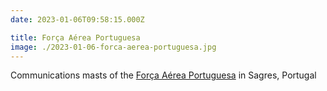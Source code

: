 ```yaml
---
date: 2023-01-06T09:58:15.000Z

title: Força Aérea Portuguesa
image: ./2023-01-06-forca-aerea-portuguesa.jpg
---
```


Communications masts of the [Força Aérea Portuguesa](https://en.wikipedia.org/wiki/Portuguese_Air_Force) in Sagres, Portugal
